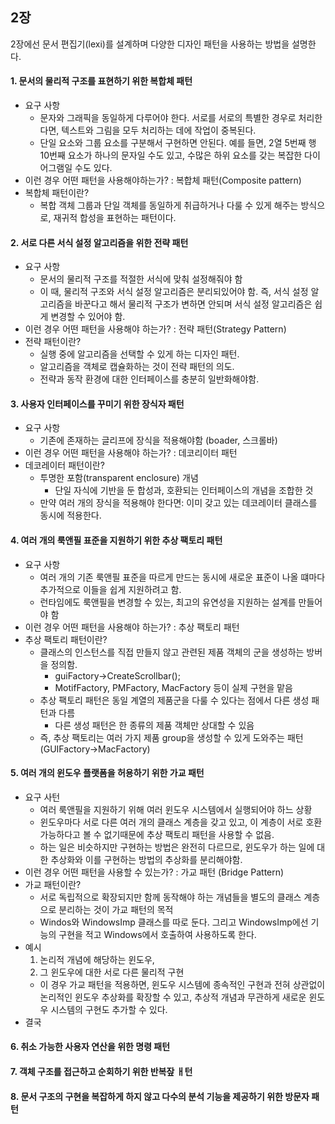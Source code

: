 

## 2장

2장에선 문서 편집기(lexi)를 설계하며 다양한 디자인 패턴을 사용하는 방법을 설명한다.


#### 1. 문서의 물리적 구조를 표현하기 위한 복합체 패턴
- 요구 사항
  - 문자와 그래픽을 동일하게 다루어야 한다. 서로를 서로의 특별한 경우로 처리한다면, 텍스트와 그림을 모두 처리하는 데에 작업이 중복된다.
  - 단일 요소와 그룹 요소를 구분해서 구현하면 안된다. 예를 들면, 2열 5번째 행 10번째 요소가 하나의 문자일 수도 있고, 수많은 하위 요소를 갖는 복잡한 다이어그램일 수도 있다.
- 이런 경우 어떤 패턴을 사용해야하는가? : 복합체 패턴(Composite pattern)
- 복합체 패턴이란?
  - 복합 객체 그룹과 단일 객체를 동일하게 취급하거나 다룰 수 있게 해주는 방식으로, 재귀적 합성을 표현하는 패턴이다.


#### 2. 서로 다른 서식 설정 알고리즘을 위한 전략 패턴
- 요구 사항
  - 문서의 물리적 구조를 적절한 서식에 맞춰 설정해줘야 함
  - 이 때, 물리적 구조와 서식 설정 알고리즘은 분리되있어야 함. 즉, 서식 설정 알고리즘을 바꾼다고 해서 물리적 구조가 변하면 안되며 서식 설정 알고리즘은 쉽게 변경할 수 있어야 함.
- 이런 경우 어떤 패턴을 사용해야 하는가? : 전략 패턴(Strategy Pattern)
- 전략 패턴이란?
  - 실행 중에 알고리즘을 선택할 수 있게 하는 디자인 패턴.
  - 알고리즘을 객체로 캡슐화하는 것이 전략 패턴의 의도.
  - 전략과 동작 환경에 대한 인터페이스를 충분히 일반화해야함.
#### 3. 사용자 인터페이스를 꾸미기 위한 장식자 패턴
- 요구 사항
  - 기존에 존재하는 글리프에 장식을 적용해야함 (boader, 스크롤바)
- 이런 경우 어떤 패턴을 사용해야 하는가? : 데코리이터 패턴
- 데코레이터 패턴이란?
  - 투명한 포함(transparent enclosure) 개념
    - 단일 자식에 기반을 둔 합성과, 호환되는 인터페이스의 개념을 조합한 것
  - 만약 여러 개의 장식을 적용해야 한다면: 이미 갖고 있는 데코레이터 클래스를 동시에 적용한다.
#### 4. 여러 개의 룩앤필 표준을 지원하기 위한 추상 팩토리 패턴
- 요구 사항
  - 여러 개의 기존 룩앤필 표준을 따르게 만드는 동시에 새로운 표준이 나올 떄마다 추가적으로 이들을 쉽게 지원하려고 함.
  - 런타임에도 룩앤필을 변경할 수 있는, 최고의 유연성을 지원하는 설계를 만들어야 함
- 이런 경우 어떤 패턴을 사용해야 하는가? : 추상 팩토리 패턴
- 추상 팩토리 패턴이란?
  - 클래스의 인스턴스를 직접 만들지 않고 관련된 제품 객체의 군을 생성하는 방버을 정의함.
    - guiFactory->CreateScrollbar();
    - MotifFactory, PMFactory, MacFactory 등이 실제 구현을 맡음
  - 추상 팩토리 패턴은 동일 계열의 제품군을 다룰 수 있다는 점에서 다른 생성 패턴과 다름
    - 다른 생성 패턴은 한 종류의 제품 객체만 상대할 수 있음
  - 즉, 추상 팩토리는 여러 가지 제품 group을 생성할 수 있게 도와주는 패턴(GUIFactory->MacFactory)
#### 5. 여러 개의 윈도우 플랫폼을 허용하기 위한 가교 패턴
- 요구 사턴
  - 여러 룩앤필을 지원하기 위해 여러 윈도우 시스템에서 실행되어야 하느 상황
  - 윈도우마다 서로 다른 여러 개의 클래스 계층을 갖고 있고, 이 계층이 서로 호환 가능하다고 볼 수 없기때문에 추상 팩토리 패턴을 사용할 수 없음.
  - 하는 일은 비슷하지만 구현하는 방법은 완전히 다르므로, 윈도우가 하는 일에 대한 추상화와 이를 구현하는 방법의 추상화를 분리해야함.
- 이런 경우 어떤 패턴을 사용할 수 있는가? : 가교 패턴 (Bridge Pattern)
- 가교 패턴이란?
  - 서로 독립적으로 확장되지만 함께 동작해야 하는 개념들을 별도의 클래스 계층으로 분리하는 것이 가교 패턴의 목적
  - Windos와 WindowsImp 클래스를 따로 둔다. 그리고 WindowsImp에선 기능의 구현을 적고 Windows에서 호출하여 사용하도록 한다.
- 예시
  1. 논리적 개념에 해당하는 윈도우,
  2. 그 윈도우에 대한 서로 다른 물리적 구현
  - 이 경우 가교 패턴을 적용하면, 윈도우 시스템에 종속적인 구현과 전혀 상관없이 논리적인 윈도우 추상화를 확장할 수 있고, 추상적 개념과 무관하게 새로운 윈도우 시스템의 구현도 추가할 수 있다.
- 결국

#### 6. 취소 가능한 사용자 연산을 위한 명령 패턴

#### 7. 객체 구조를 접근하고 순회하기 위한 반복잪 ㅐ턴

#### 8. 문서 구조의 구현을 복잡하게 하지 않고 다수의 분석 기능을 제공하기 위한 방문자 패턴